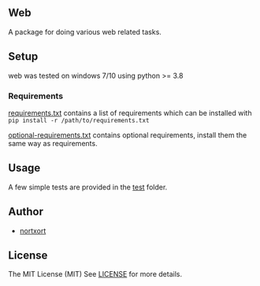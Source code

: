 ## Web

A package for doing various web related tasks.


## Setup

web was tested on windows 7/10 using python >= 3.8


### Requirements

[requirements.txt](https://github.com/nortxort/web/blob/master/requirements.txt) contains a list of requirements which can be installed with `pip install -r /path/to/requirements.txt`

[optional-requirements.txt](https://github.com/nortxort/web/blob/master/optional-requirements.txt) contains optional requirements, install them the same way as requirements.

## Usage

A few simple tests are provided in the [test](https://github.com/nortxort/web/blob/master/tests) folder.

## Author

* [nortxort](https://github.com/nortxort)


## License

The MIT License (MIT)
See [LICENSE](https://github.com/nortxort/web/blob/master/LICENSE) for more details.
